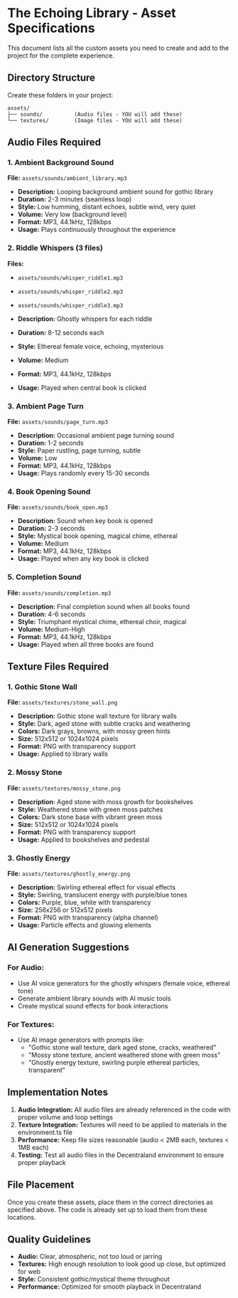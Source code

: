 # The Echoing Library - Asset Specifications

This document lists all the custom assets you need to create and add to the project for the complete experience.

## Directory Structure
Create these folders in your project:
```
assets/
├── sounds/          (Audio files - YOU will add these)
└── textures/        (Image files - YOU will add these)
```

## Audio Files Required

### 1. Ambient Background Sound
**File:** `assets/sounds/ambient_library.mp3`
- **Description:** Looping background ambient sound for gothic library
- **Duration:** 2-3 minutes (seamless loop)
- **Style:** Low humming, distant echoes, subtle wind, very quiet
- **Volume:** Very low (background level)
- **Format:** MP3, 44.1kHz, 128kbps
- **Usage:** Plays continuously throughout the experience

### 2. Riddle Whispers (3 files)
**Files:** 
- `assets/sounds/whisper_riddle1.mp3`
- `assets/sounds/whisper_riddle2.mp3` 
- `assets/sounds/whisper_riddle3.mp3`

- **Description:** Ghostly whispers for each riddle
- **Duration:** 8-12 seconds each
- **Style:** Ethereal female voice, echoing, mysterious
- **Volume:** Medium
- **Format:** MP3, 44.1kHz, 128kbps
- **Usage:** Played when central book is clicked

### 3. Ambient Page Turn
**File:** `assets/sounds/page_turn.mp3`
- **Description:** Occasional ambient page turning sound
- **Duration:** 1-2 seconds
- **Style:** Paper rustling, page turning, subtle
- **Volume:** Low
- **Format:** MP3, 44.1kHz, 128kbps
- **Usage:** Plays randomly every 15-30 seconds

### 4. Book Opening Sound
**File:** `assets/sounds/book_open.mp3`
- **Description:** Sound when key book is opened
- **Duration:** 2-3 seconds
- **Style:** Mystical book opening, magical chime, ethereal
- **Volume:** Medium
- **Format:** MP3, 44.1kHz, 128kbps
- **Usage:** Played when any key book is clicked

### 5. Completion Sound
**File:** `assets/sounds/completion.mp3`
- **Description:** Final completion sound when all books found
- **Duration:** 4-6 seconds
- **Style:** Triumphant mystical chime, ethereal choir, magical
- **Volume:** Medium-High
- **Format:** MP3, 44.1kHz, 128kbps
- **Usage:** Played when all three books are found

## Texture Files Required

### 1. Gothic Stone Wall
**File:** `assets/textures/stone_wall.png`
- **Description:** Gothic stone wall texture for library walls
- **Style:** Dark, aged stone with subtle cracks and weathering
- **Colors:** Dark grays, browns, with mossy green hints
- **Size:** 512x512 or 1024x1024 pixels
- **Format:** PNG with transparency support
- **Usage:** Applied to library walls

### 2. Mossy Stone
**File:** `assets/textures/mossy_stone.png`
- **Description:** Aged stone with moss growth for bookshelves
- **Style:** Weathered stone with green moss patches
- **Colors:** Dark stone base with vibrant green moss
- **Size:** 512x512 or 1024x1024 pixels
- **Format:** PNG with transparency support
- **Usage:** Applied to bookshelves and pedestal

### 3. Ghostly Energy
**File:** `assets/textures/ghostly_energy.png`
- **Description:** Swirling ethereal effect for visual effects
- **Style:** Swirling, translucent energy with purple/blue tones
- **Colors:** Purple, blue, white with transparency
- **Size:** 256x256 or 512x512 pixels
- **Format:** PNG with transparency (alpha channel)
- **Usage:** Particle effects and glowing elements

## AI Generation Suggestions

### For Audio:
- Use AI voice generators for the ghostly whispers (female voice, ethereal tone)
- Generate ambient library sounds with AI music tools
- Create mystical sound effects for book interactions

### For Textures:
- Use AI image generators with prompts like:
  - "Gothic stone wall texture, dark aged stone, cracks, weathered"
  - "Mossy stone texture, ancient weathered stone with green moss"
  - "Ghostly energy texture, swirling purple ethereal particles, transparent"

## Implementation Notes

1. **Audio Integration:** All audio files are already referenced in the code with proper volume and loop settings
2. **Texture Integration:** Textures will need to be applied to materials in the environment.ts file
3. **Performance:** Keep file sizes reasonable (audio < 2MB each, textures < 1MB each)
4. **Testing:** Test all audio files in the Decentraland environment to ensure proper playback

## File Placement
Once you create these assets, place them in the correct directories as specified above. The code is already set up to load them from these locations.

## Quality Guidelines
- **Audio:** Clear, atmospheric, not too loud or jarring
- **Textures:** High enough resolution to look good up close, but optimized for web
- **Style:** Consistent gothic/mystical theme throughout
- **Performance:** Optimized for smooth playback in Decentraland
